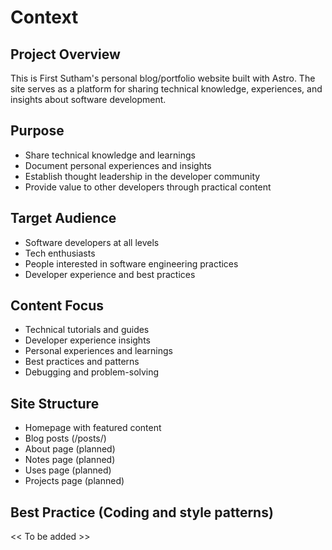 # Context

## Project Overview

This is First Sutham's personal blog/portfolio website built with Astro. The site serves as a platform for sharing technical knowledge, experiences, and insights about software development.

## Purpose

- Share technical knowledge and learnings
- Document personal experiences and insights
- Establish thought leadership in the developer community
- Provide value to other developers through practical content

## Target Audience

- Software developers at all levels
- Tech enthusiasts
- People interested in software engineering practices
- Developer experience and best practices

## Content Focus

- Technical tutorials and guides
- Developer experience insights
- Personal experiences and learnings
- Best practices and patterns
- Debugging and problem-solving

## Site Structure

- Homepage with featured content
- Blog posts (/posts/)
- About page (planned)
- Notes page (planned)
- Uses page (planned)
- Projects page (planned)

## Best Practice (Coding and style patterns)

<< To be added >>
